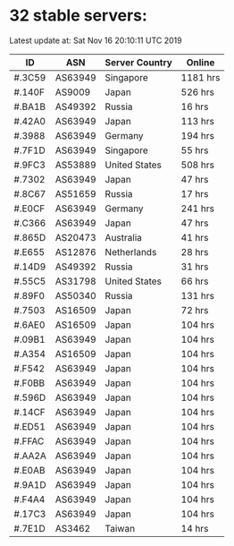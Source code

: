 # 32 stable servers:

Latest update at: Sat Nov 16 20:10:11 UTC 2019

| ID | ASN | Server Country | Online |
| -- | --- | -------------- | ------ |
| #.3C59 | AS63949 | Singapore | 1181 hrs |
| #.140F | AS9009 | Japan | 526 hrs |
| #.BA1B | AS49392 | Russia | 16 hrs |
| #.42A0 | AS63949 | Japan | 113 hrs |
| #.3988 | AS63949 | Germany | 194 hrs |
| #.7F1D | AS63949 | Singapore | 55 hrs |
| #.9FC3 | AS53889 | United States | 508 hrs |
| #.7302 | AS63949 | Japan | 47 hrs |
| #.8C67 | AS51659 | Russia | 17 hrs |
| #.E0CF | AS63949 | Germany | 241 hrs |
| #.C366 | AS63949 | Japan | 47 hrs |
| #.865D | AS20473 | Australia | 41 hrs |
| #.E655 | AS12876 | Netherlands | 28 hrs |
| #.14D9 | AS49392 | Russia | 31 hrs |
| #.55C5 | AS31798 | United States | 66 hrs |
| #.89F0 | AS50340 | Russia | 131 hrs |
| #.7503 | AS16509 | Japan | 72 hrs |
| #.6AE0 | AS16509 | Japan | 104 hrs |
| #.09B1 | AS63949 | Japan | 104 hrs |
| #.A354 | AS16509 | Japan | 104 hrs |
| #.F542 | AS63949 | Japan | 104 hrs |
| #.F0BB | AS63949 | Japan | 104 hrs |
| #.596D | AS63949 | Japan | 104 hrs |
| #.14CF | AS63949 | Japan | 104 hrs |
| #.ED51 | AS63949 | Japan | 104 hrs |
| #.FFAC | AS63949 | Japan | 104 hrs |
| #.AA2A | AS63949 | Japan | 104 hrs |
| #.E0AB | AS63949 | Japan | 104 hrs |
| #.9A1D | AS63949 | Japan | 104 hrs |
| #.F4A4 | AS63949 | Japan | 104 hrs |
| #.17C3 | AS63949 | Japan | 104 hrs |
| #.7E1D | AS3462 | Taiwan | 14 hrs |

